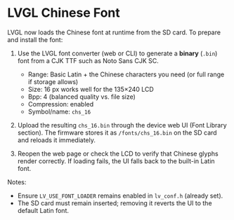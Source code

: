# LVGL Chinese Font

LVGL now loads the Chinese font at runtime from the SD card. To prepare and install the font:

1. Use the LVGL font converter (web or CLI) to generate a **binary** (`.bin`) font from a CJK TTF such as Noto Sans CJK SC.
   - Range: Basic Latin + the Chinese characters you need (or full range if storage allows)
   - Size: 16 px works well for the 135×240 LCD
   - Bpp: 4 (balanced quality vs. file size)
   - Compression: enabled
   - Symbol/name: `chs_16`

2. Upload the resulting `chs_16.bin` through the device web UI (Font Library section). The firmware stores it as `/fonts/chs_16.bin` on the SD card and reloads it immediately.

3. Reopen the web page or check the LCD to verify that Chinese glyphs render correctly. If loading fails, the UI falls back to the built-in Latin font.

Notes:
- Ensure `LV_USE_FONT_LOADER` remains enabled in `lv_conf.h` (already set).
- The SD card must remain inserted; removing it reverts the UI to the default Latin font.
